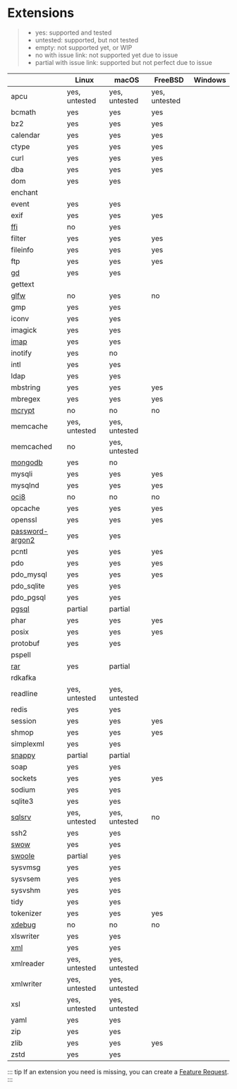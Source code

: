 # Extensions

> - yes: supported and tested
> - untested: supported, but not tested
> - empty: not supported yet, or WIP
> - no with issue link: not supported yet due to issue
> - partial with issue link: supported but not perfect due to issue

|                                                      | Linux         | macOS         | FreeBSD       | Windows |
|------------------------------------------------------|---------------|---------------|---------------|---------|
| apcu                                                 | yes, untested | yes, untested | yes, untested |         |
| bcmath                                               | yes           | yes           | yes           |         |
| bz2                                                  | yes           | yes           | yes           |         |
| calendar                                             | yes           | yes           | yes           |         |
| ctype                                                | yes           | yes           | yes           |         |
| curl                                                 | yes           | yes           | yes           |         |
| dba                                                  | yes           | yes           | yes           |         | 
| dom                                                  | yes           | yes           |               |         |
| enchant                                              |               |               |               |         |
| event                                                | yes           | yes           |               |         |
| exif                                                 | yes           | yes           | yes           |         |
| [ffi](./extension-notes#ffi)                         | no            | yes           |               |         |
| filter                                               | yes           | yes           | yes           |         |
| fileinfo                                             | yes           | yes           | yes           |         |
| ftp                                                  | yes           | yes           | yes           |         |
| [gd](./extension-notes#gd)                           | yes           | yes           |               |         |
| gettext                                              |               |               |               |         |
| [glfw](./extension-notes#glfw)                       | no            | yes           | no            |         |
| gmp                                                  | yes           | yes           |               |         |
| iconv                                                | yes           | yes           |               |         |
| imagick                                              | yes           | yes           |               |         |
| [imap](./extension-notes#imap)                       | yes           | yes           |               |         |
| inotify                                              | yes           | no            |               |         |
| intl                                                 | yes           | yes           |               |         |
| ldap                                                 | yes           | yes           |               |         |
| mbstring                                             | yes           | yes           | yes           |         |
| mbregex                                              | yes           | yes           | yes           |         |
| [mcrypt](./extension-notes#mcrypt)                   | no            | no            | no            |         |
| memcache                                             | yes, untested | yes, untested |               |         |
| memcached                                            | no            | yes, untested |               |         |
| [mongodb](./extension-notes#mongodb)                 | yes           | no            |               |         |
| mysqli                                               | yes           | yes           | yes           |         |
| mysqlnd                                              | yes           | yes           | yes           |         |
| [oci8](./extension-notes#oci8)                       | no            | no            | no            |         |
| opcache                                              | yes           | yes           | yes           |         |
| openssl                                              | yes           | yes           | yes           |         |
| [password-argon2](./extension-notes#password-argon2) | yes           | yes           |               |         |
| pcntl                                                | yes           | yes           | yes           |         |
| pdo                                                  | yes           | yes           | yes           |         |
| pdo_mysql                                            | yes           | yes           | yes           |         |
| pdo_sqlite                                           | yes           | yes           |               |         |
| pdo_pgsql                                            | yes           | yes           |               |         |
| [pgsql](./extension-notes#pgsql)                     | partial       | partial       |               |         |
| phar                                                 | yes           | yes           | yes           |         |
| posix                                                | yes           | yes           | yes           |         |
| protobuf                                             | yes           | yes           |               |         |
| pspell                                               |               |               |               |         |
| [rar](./extension-notes#rar)                         | yes           | partial       |               |         |
| rdkafka                                              |               |               |               |         |
| readline                                             | yes, untested | yes, untested |               |         |
| redis                                                | yes           | yes           |               |         |
| session                                              | yes           | yes           | yes           |         |
| shmop                                                | yes           | yes           | yes           |         |
| simplexml                                            | yes           | yes           |               |         |
| [snappy](./extension-notes#snappy)                   | partial       | partial       |               |         |
| soap                                                 | yes           | yes           |               |         |
| sockets                                              | yes           | yes           | yes           |         |
| sodium                                               | yes           | yes           |               |         |
| sqlite3                                              | yes           | yes           |               |         |
| [sqlsrv](./extension-notes#sqlsrv)                   | yes, untested | yes, untested | no            |         |
| ssh2                                                 | yes           | yes           |               |         |
| [swow](./extension-notes#swow)                       | yes           | yes           |               |         |
| [swoole](./extension-notes#swoole)                   | partial       | yes           |               |         |
| sysvmsg                                              | yes           | yes           |               |         |
| sysvsem                                              | yes           | yes           |               |         |
| sysvshm                                              | yes           | yes           |               |         |
| tidy                                                 | yes           | yes           |               |         |
| tokenizer                                            | yes           | yes           | yes           |         |
| [xdebug](./extension-notes#xdebug)                   | no            | no            | no            |         |
| xlswriter                                            | yes           | yes           |               |         |
| [xml](./extension-notes#xml)                         | yes           | yes           |               |         |
| xmlreader                                            | yes, untested | yes, untested |               |         |
| xmlwriter                                            | yes, untested | yes, untested |               |         |
| xsl                                                  | yes, untested | yes, untested |               |         |
| yaml                                                 | yes           | yes           |               |         |
| zip                                                  | yes           | yes           |               |         |
| zlib                                                 | yes           | yes           | yes           |         |
| zstd                                                 | yes           | yes           |               |         |

::: tip
If an extension you need is missing, you can create a [Feature Request](https://github.com/crazywhalecc/static-php-cli/issues).
:::
